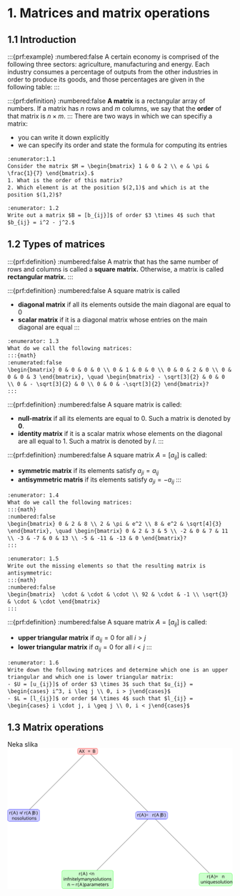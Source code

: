 # 1. Matrices and matrix operations

## 1.1 Introduction

:::{prf:example}
:numbered:false
A certain economy is comprised of the following three sectors: agriculture, manufacturing and energy. Each industry consumes a percentage of outputs from the other industries in order to produce its goods, and those percentages are given in the following table:
:::

:::{prf:definition}
:numbered:false
**A matrix** is a rectangular array of numbers. If a matrix has $n$ rows and $m$ columns, we say that the **order** of that matrix is $n \times m.$
:::
There are two ways in which we can specifiy a matrix:
- you can write it down explicitly
- we can specify its order and state the formula for computing its entries


```{exercise}
:enumerator:1.1
Consider the matrix $M = \begin{bmatrix} 1 & 0 & 2 \\ e & \pi & \frac{1}{7} \end{bmatrix}.$
1. What is the order of this matrix?
2. Which element is at the position $(2,1)$ and which is at the position $(1,2)$?
```

```{exercise}
:enumerator: 1.2
Write out a matrix $B = [b_{ij}]$ of order $3 \times 4$ such that $b_{ij} = i^2 - j^2.$
```

## 1.2 Types of matrices
:::{prf:definition}
:numbered:false
A matrix that has the same number of rows and columns is called a **square matrix.** Otherwise, a matrix is called **rectangular matrix.**
:::

:::{prf:definition}
:numbered:false
A square matrix is called
- **diagonal matrix** if all its elements outside the main diagonal are equal to $0$
- **scalar matrix** if it is a diagonal matrix whose entries on the main diagonal are equal
:::

```{exercise}
:enumerator: 1.3
What do we call the following matrices:
:::{math}
:enumerated:false
\begin{bmatrix} 0 & 0 & 0 & 0 \\ 0 & 1 & 0 & 0 \\ 0 & 0 & 2 & 0 \\ 0 & 0 & 0 & 3 \end{bmatrix}, \quad \begin{bmatrix} - \sqrt[3]{2} & 0 & 0 \\ 0 & - \sqrt[3]{2} & 0 \\ 0 & 0 & -\sqrt[3]{2} \end{bmatrix}?
:::
```

:::{prf:definition}
:numbered:false
A square matrix is called:
- **null-matrix** if all its elements are equal to $0$. Such a matrix is denoted by $\mathbf{0}.$
- **identity matrix** if it is a scalar matrix whose elements on the diagonal are all equal to $1$. Such a matrix is denoted by $I.$
:::

:::{prf:definition}
:numbered:false
A square matrix $A = [a_{ij}]$ is called:
- **symmetric matrix** if its elements satisfy $a_{ji} = a_{ij}$
- **antisymmetric matris** if its elements satisfy $a_{ji} = -a_{ij}$
:::

```{exercise}
:enumerator: 1.4
What do we call the following matrices:
:::{math}
:numbered:false
\begin{bmatrix} 0 & 2 & 8 \\ 2 & \pi & e^2 \\ 8 & e^2 & \sqrt[4]{3} \end{bmatrix}, \quad \begin{bmatrix} 0 & 2 & 3 & 5 \\ -2 & 0 & 7 & 11 \\ -3 & -7 & 0 & 13 \\ -5 & -11 & -13 & 0 \end{bmatrix}?
:::
```

```{exercise}
:enumerator: 1.5
Write out the missing elements so that the resulting matrix is antisymmetric:
:::{math}
:numbered:false
\begin{bmatrix}  \cdot & \cdot & \cdot \\ 92 & \cdot & -1 \\ \sqrt{3} & \cdot & \cdot \end{bmatrix}
:::
```

:::{prf:definition}
:numbered:false
A square matrix $A = [a_{ij}]$ is called:
- **upper triangular matrix** if $a_{ij} = 0$ for all $i > j$
- **lower triangular matrix** if $a_{ij} = 0$ for all $i < j$
:::

```{exercise}
:enumerator: 1.6
Write down the following matrices and determine which one is an upper triangular and which one is lower triangular matrix:
- $U = [u_{ij}]$ of order $3 \times 3$ such that $u_{ij} = \begin{cases} i^3, i \leq j \\ 0, i > j\end{cases}$
- $L = [l_{ij}]$ or order $4 \times 4$ such that $l_{ij} = \begin{cases} i \cdot j, i \geq j \\ 0, i < j\end{cases}$
```

## 1.3 Matrix operations
Neka slika
![](./slike/Sustavi%20-%20graf.svg)